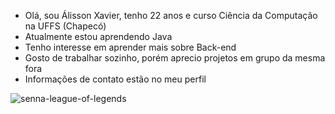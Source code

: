 - Olá, sou Álisson Xavier, tenho 22 anos e curso Ciência da Computação na UFFS (Chapecó)
- Atualmente estou aprendendo Java
- Tenho interesse em aprender mais sobre Back-end
- Gosto de trabalhar sozinho, porém aprecio projetos em grupo da mesma fora
- Informações de contato estão no meu perfil

![senna-league-of-legends](https://user-images.githubusercontent.com/45082412/194649088-e37c4d00-1c6f-4bd3-94a5-7020d931144e.gif)
